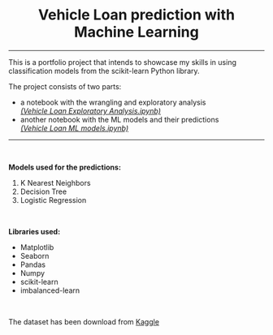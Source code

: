 <center> <h1> Vehicle Loan prediction with Machine Learning </h1> </center>

---
This is a portfolio project that intends to showcase my skills in using classification models from the scikit-learn Python library.
 <br>

The project consists of two parts:
+ a notebook with the wrangling and exploratory analysis<br>
    [*(Vehicle Loan Exploratory Analysis.ipynb)*](Vehicle-Loan-Exploratory-Analysis.ipynb)
+ another notebook with the ML models and their predictions<br>
    [*(Vehicle Loan ML models.ipynb)*](Vehicle-Loan-ML-models.ipynb)


___

<br>

**Models used for the predictions:**
1. K Nearest Neighbors
2. Decision Tree
3. Logistic Regression

<br>

**Libraries used:**
+ Matplotlib
+ Seaborn
+ Pandas
+ Numpy
+ scikit-learn
+ imbalanced-learn


<br>

The dataset has been download from [Kaggle](https://www.kaggle.com/avikpaul4u/vehicle-loan-default-prediction)
